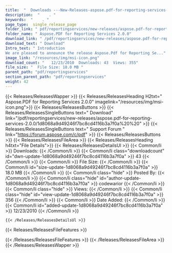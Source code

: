 ```yaml
---
title:  "  Downloads ---New-Releases-aspose.pdf-for-reporting-services-2.0.0 . " 
description:  "    . " 
keywords:  "    . " 
page_type:  single_release_page
folder_link: " pdf/reportingservices/new-releases/aspose.pdf-for-reporting-services-2.0.0/"
folder_name: " Aspose.PDF for Reporting Services 2.0.0"
download_link: " /pdf/reportingservices/new-releases/aspose.pdf-for-reporting-services-2.0.0/1d8068a9d49246f7bc8cd4116b3a7f0a"
download_text: " Download"
Intro_text: " Introduction
We are pleased to announce the release Aspose.Pdf for Reporting Se..."
image_link: "/resources/img/msi-icon.png"
download_count: "   12/23/2010  Downloads: 43  Views: 355"
file_size: "  File Size: 18.0 MB "
parent_path: "pdf/reportingservices"
section_parent_path: "pdf/reportingservices"
weight: 42 
---
```


{{< Releases/ReleasesWapper >}}
  {{< Releases/ReleasesHeading H2txt=" Aspose.PDF for Reporting Services 2.0.0" imagelink="/resources/img/msi-icon.png">}}
  {{< Releases/ReleasesButtons >}}
    {{< Releases/ReleasesSingleButtons text=" Download" link="/pdf/reportingservices/new-releases/aspose.pdf-for-reporting-services-2.0.0/1d8068a9d49246f7bc8cd4116b3a7f0a%20%20" >}}
    {{< Releases/ReleasesSingleButtons text=" Support Forum " link="https://forum.aspose.com/c/pdf" >}}
  {{< Releases/ReleasesButtons >}}
  {{< Releases/ReleasesFileArea >}}
    {{< Releases/ReleasesHeading h4txt="File Details">}}
    {{< Releases/ReleasesDetailsUl >}}
            {{< Common/li  >}} Downloads: {{< /Common/li >}} 
      {{< Common/li class="downloadcount" id="dwn-update-1d8068a9d49246f7bc8cd4116b3a7f0a" >}} 43 {{< /Common/li >}} 
      {{< Common/li  >}} File Size: {{< /Common/li >}} 
      {{< Common/li id="size-update-1d8068a9d49246f7bc8cd4116b3a7f0a" >}} 18.0 MB {{< /Common/li >}} 
      {{< Common/li  class="hide" >}} Posted By: {{< /Common/li >}} 
      {{< Common/li class="hide" id="author-update-1d8068a9d49246f7bc8cd4116b3a7f0a" >}} codewarior {{< /Common/li >}} 
      {{< Common/li class="hide"  >}} Views: {{< /Common/li >}} 
      {{< Common/li class="hide" id="view-update-1d8068a9d49246f7bc8cd4116b3a7f0a" >}} 356 {{< /Common/li >}} 
      {{< Common/li  >}} Date Added: {{< /Common/li >}} 
      {{< Common/li id="added-update-1d8068a9d49246f7bc8cd4116b3a7f0a" >}} 12/23/2010 {{< /Common/li >}} 

    {{< /Releases/ReleasesDetailsUl >}}

  {{< Releases/ReleasesFileFeatures >}}
      
  {{< /Releases/ReleasesFileFeatures >}}
 {{< /Releases/ReleasesFileArea >}}
{{< /Releases/ReleasesWapper >}}


